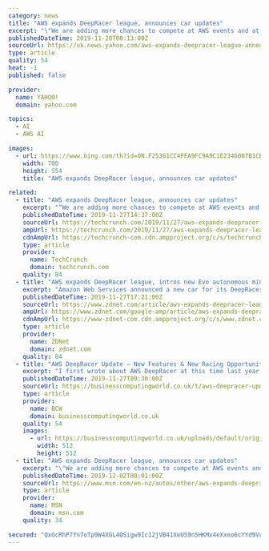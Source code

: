 ```yaml
---
category: news
title: "AWS expands DeepRacer league, announces car updates"
excerpt: "\"We are adding more chances to compete at AWS events and at your own events, more chances to win with new races, including head-to-head multi-car competitions, and an upgraded DeepRacer car with new sensing capabilities,\" AWS's Jeff Barr wrote in the company blog announcing the updates. For starters, there is a new car called DeepRacer Evo that ..."
publishedDateTime: 2019-11-28T00:13:00Z
sourceUrl: https://uk.news.yahoo.com/aws-expands-deepracer-league-announces-142424047.html
type: article
quality: 54
heat: -1
published: false

provider:
  name: YAHOO!
  domain: yahoo.com

topics:
  - AI
  - AWS AI

images:
  - url: https://www.bing.com/th?id=ON.F25361CC4FFA9FC9A9C1E2346007B1CB
    width: 700
    height: 554
    title: "AWS expands DeepRacer league, announces car updates"

related:
  - title: "AWS expands DeepRacer league, announces car updates"
    excerpt: "“We are adding more chances to compete at AWS events and at your own events, more chances to win with new races, including head-to-head multi-car competitions, and an upgraded DeepRacer car with new sensing capabilities,” AWS’s Jeff Barr wrote in the ..."
    publishedDateTime: 2019-11-27T14:37:00Z
    sourceUrl: https://techcrunch.com/2019/11/27/aws-expands-deepracer-league-announces-car-updates/
    ampUrl: https://techcrunch.com/2019/11/27/aws-expands-deepracer-league-announces-car-updates/amp/
    cdnAmpUrl: https://techcrunch-com.cdn.ampproject.org/c/s/techcrunch.com/2019/11/27/aws-expands-deepracer-league-announces-car-updates/amp/
    type: article
    provider:
      name: TechCrunch
      domain: techcrunch.com
    quality: 84
  - title: "AWS expands DeepRacer league, intros new Evo autonomous mini race car"
    excerpt: "Amazon Web Services announced a new car for its DeepRacer league, as well as the addition of new races and features. Launched a year ago, the AWS DeepRacer League is pitched as a global autonomous racing league for developers. The goal of the league is to ..."
    publishedDateTime: 2019-11-27T17:21:00Z
    sourceUrl: https://www.zdnet.com/article/aws-expands-deepracer-league-intros-new-evo-autonomous-mini-race-car/
    ampUrl: https://www.zdnet.com/google-amp/article/aws-expands-deepracer-league-intros-new-evo-autonomous-mini-race-car/
    cdnAmpUrl: https://www-zdnet-com.cdn.ampproject.org/c/s/www.zdnet.com/google-amp/article/aws-expands-deepracer-league-intros-new-evo-autonomous-mini-race-car/
    type: article
    provider:
      name: ZDNet
      domain: zdnet.com
    quality: 84
  - title: "AWS DeepRacer Update – New Features & New Racing Opportunities"
    excerpt: "I first wrote about AWS DeepRacer at this time last year, and described it as an opportunity for you to get some hands-on experience with Reinforcement Learning (RL). Along with the rest of the AWS team, I believe that you should always be improving your ..."
    publishedDateTime: 2019-11-27T09:30:00Z
    sourceUrl: https://businesscomputingworld.co.uk/t/aws-deepracer-update-new-features-new-racing-opportunities/188623
    type: article
    provider:
      name: BCW
      domain: businesscomputingworld.co.uk
    quality: 54
    images:
      - url: https://businesscomputingworld.co.uk/uploads/default/original/1X/f630a15932336b1cfe94ee76167108be74ef73e8.jpeg
        width: 512
        height: 512
  - title: "AWS expands DeepRacer league, announces car updates"
    excerpt: "\"We are adding more chances to compete at AWS events and at your own events, more chances to win with new races, including head-to-head multi-car competitions, and an upgraded DeepRacer car with new sensing capabilities,\" AWS's Jeff Barr wrote in the ..."
    publishedDateTime: 2019-12-02T00:01:00Z
    sourceUrl: https://www.msn.com/en-nz/autos/other/aws-expands-deepracer-league-announces-car-updates/ar-BBXATfN
    type: article
    provider:
      name: MSN
      domain: msn.com
    quality: 34

secured: "QxGcRhP7Yn7oTp9W4XGL4OSigw9Ic12jVB41XeUS9n5HKMx4eXxeo6cYYd9Vuk9nm+e0gE6d1DJyBnZ6ze9UkN6t3f2e215lUq/pvZn4UDOUuqgJSyQlPBJZzrkKCm/ulG2HZPHTpZOViqt+e7RfL8sdB6l2YATnVvNRXDQcfd7MIiCq0yTVT1atOzLN2DnyWKngW9yTQcgELSM2CeuEdRqPuDshkhOro6jhdOrJUXDe7mU3+Il2Vra4/Wj8gbUCqOoFVSEdO7aaHpXeOK/54A==;epF52A/2+iv9pq0QGZJrtg=="
---
```



